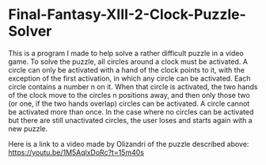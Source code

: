 ﻿# Final-Fantasy-XIII-2-Clock-Puzzle-Solver
This is a program I made to help solve a rather difficult puzzle in a video game. 
To solve the puzzle, all circles around a clock must be activated. A circle can only be activated with a hand of the clock points to it, 
with the exception of the first activation, in which any circle can be activated.
Each circle contains a number n on it. When that circle is activated, the two hands of the clock move to the circles n positions away, 
and then only those two (or one, if the two hands overlap) circles can be activated. A circle cannot be activated more than once.
In the case where no circles can be activated but there are still unactivated circles, the user loses and starts again with a new puzzle.

Here is a link to a video made by Olizandri of the puzzle described above: https://youtu.be/1M5AqlxDoRc?t=15m40s
